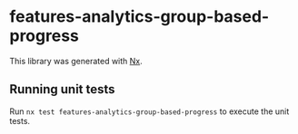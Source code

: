 # features-analytics-group-based-progress

This library was generated with [Nx](https://nx.dev).

## Running unit tests

Run `nx test features-analytics-group-based-progress` to execute the unit tests.
